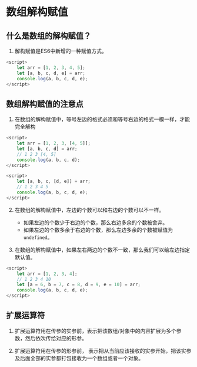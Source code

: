 # 数组解构赋值

## 什么是数组的解构赋值？

1. 解构赋值是ES6中新增的一种赋值方式。
```javascript
<script>
    let arr = [1, 2, 3, 4, 5];
    let [a, b, c, d, e] = arr;
    console.log(a, b, c, d, e);
</script>
```
## 数组解构赋值的注意点

1. 在数组的解构赋值中，等号左边的格式必须和等号右边的格式一模一样，才能完全解构
```javascript
<script>
    let arr = [1, 2, 3, [4, 5]];
    let [a, b, c, d] = arr;
    // 1 2 3 [4, 5]
    console.log(a, b, c, d);
</script>
```
```javascript
<script>
    let [a, b, c, [d, e]] = arr;
    // 1 2 3 4 5
    console.log(a, b, c, d, e);
</script>
```

2. 在数组的解构赋值中，左边的个数可以和右边的个数可以不一样。 
    - 如果左边的个数少于右边的个数，那么右边多余的个数被舍弃。
    - 如果左边的个数多余于右边的个数，那么左边多余的个数被赋值为`undefined`。
    
3. 在数组的解构赋值中，如果左右两边的个数不一致，那么我们可以给左边指定默认值。
```javascript
<script>
    let arr = [1, 2, 3, 4];
    // 1 2 3 4 10
    let [a = 6, b = 7, c = 8, d = 9, e = 10] = arr;
    console.log(a, b, c, d, e);
</script>
```

## 扩展运算符

1. 扩展运算符用在传参的实参前，表示把该数组/对象中的内容扩展为多个参数，然后依次传给对应的形参。

2. 扩展运算符用在传参的形参前， 表示把从当前应该接收的实参开始，把该实参及后面全部的实参都打包接收为一个数组或者一个对象。